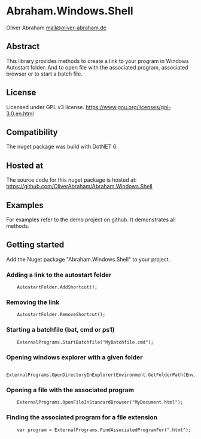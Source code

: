 # Abraham.Windows.Shell

Oliver Abraham
mail@oliver-abraham.de


## Abstract

This library provides methods to create a link to your program in Windows Autostart folder.
And to open file with the associated program, associated browser or to start a batch file.


## License

Licensed under GPL v3 license.
https://www.gnu.org/licenses/gpl-3.0.en.html


## Compatibility

The nuget package was build with DotNET 6.


## Hosted at

The source code for this nuget package is hosted at:
https://github.com/OliverAbraham/Abraham.Windows.Shell


## Examples

For examples refer to the demo project on github. It demonstrates all methods.


## Getting started

Add the Nuget package "Abraham.Windows.Shell" to your project.


### Adding a link to the autostart folder

		AutostartFolder.AddShortcut();

### Removing the link

		AutostartFolder.RemoveShortcut();

### Starting a batchfile (bat, cmd or ps1)

		ExternalPrograms.StartBatchfile("MyBatchfile.cmd");

### Opening windows explorer with a given folder

		ExternalPrograms.OpenDirectoryInExplorer(Environment.GetFolderPath(Environment.SpecialFolder.MyDocuments));

### Opening a file with the associated program

		ExternalPrograms.OpenFileInStandardBrowser("MyDocument.html");

### Finding the associated program for a file extension

		var program = ExternalPrograms.FindAssociatedProgramFor(".html");
